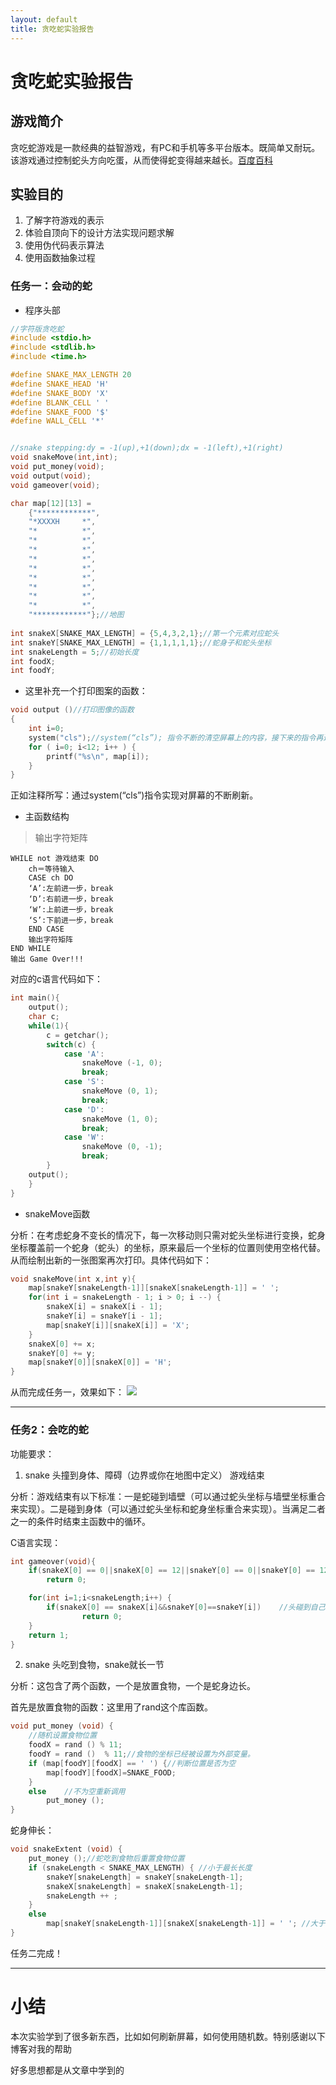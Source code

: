 ```yaml
---
layout: default
title: 贪吃蛇实验报告
---
```


# 贪吃蛇实验报告

## 游戏简介
贪吃蛇游戏是一款经典的益智游戏，有PC和手机等多平台版本。既简单又耐玩。该游戏通过控制蛇头方向吃蛋，从而使得蛇变得越来越长。[百度百科](https://baike.baidu.com/item/%E8%B4%AA%E5%90%83%E8%9B%87/9510203)

## 实验目的
1. 了解字符游戏的表示
2. 体验自顶向下的设计方法实现问题求解
3. 使用伪代码表示算法
4. 使用函数抽象过程

### 任务一：会动的蛇
* 程序头部
```c
//字符版贪吃蛇
#include <stdio.h>
#include <stdlib.h>
#include <time.h>

#define SNAKE_MAX_LENGTH 20
#define SNAKE_HEAD 'H'
#define SNAKE_BODY 'X'
#define BLANK_CELL ' '
#define SNAKE_FOOD '$'
#define WALL_CELL '*'


//snake stepping:dy = -1(up),+1(down);dx = -1(left),+1(right) 
void snakeMove(int,int);
void put_money(void);
void output(void);
void gameover(void);

char map[12][13] = 
	{"************",
	"*XXXXH     *",
	"*          *",
	"*          *",
	"*          *",
	"*          *",
	"*          *",
	"*          *",
	"*          *",
	"*          *",
	"*          *",
	"************"};//地图 
	
int snakeX[SNAKE_MAX_LENGTH] = {5,4,3,2,1};//第一个元素对应蛇头 
int snakeY[SNAKE_MAX_LENGTH] = {1,1,1,1,1};//蛇身子和蛇头坐标 
int snakeLength = 5;//初始长度
int foodX;
int foodY;

```

* 这里补充一个打印图案的函数：
```c
void output ()//打印图像的函数 
{
    int i=0;
    system("cls");//system(“cls”); 指令不断的清空屏幕上的内容，接下来的指令再进行反复地填充。
    for ( i=0; i<12; i++ ) {
        printf("%s\n", map[i]);
    }
}
```
正如注释所写：通过system(“cls”)指令实现对屏幕的不断刷新。

* 主函数结构
>输出字符矩阵
	
    WHILE not 游戏结束 DO
		ch＝等待输入
		CASE ch DO
		‘A’:左前进一步，break 
		‘D’:右前进一步，break    
		‘W’:上前进一步，break    
		‘S’:下前进一步，break    
		END CASE
		输出字符矩阵
	END WHILE
	输出 Game Over!!! 

对应的c语言代码如下：
```c
int main(){
	output();
	char c;
	while(1){
		c = getchar();
		switch(c) {
			case 'A': 
				snakeMove (-1, 0);
				break;
			case 'S':
				snakeMove (0, 1);
				break;
			case 'D':
				snakeMove (1, 0);
				break; 
			case 'W':
				snakeMove (0, -1);
				break;
		}
	output();
	}
}
```

* snakeMove函数

分析：在考虑蛇身不变长的情况下，每一次移动则只需对蛇头坐标进行变换，蛇身坐标覆盖前一个蛇身（蛇头）的坐标，原来最后一个坐标的位置则使用空格代替。从而绘制出新的一张图案再次打印。具体代码如下：
```c
void snakeMove(int x,int y){
	map[snakeY[snakeLength-1]][snakeX[snakeLength-1]] = ' ';
	for(int i = snakeLength - 1; i > 0; i --) {								 
		snakeX[i] = snakeX[i - 1];		
		snakeY[i] = snakeY[i - 1];
		map[snakeY[i]][snakeX[i]] = 'X';
	}
	snakeX[0] += x;
	snakeY[0] += y;
	map[snakeY[0]][snakeX[0]] = 'H';
}
```
从而完成任务一，效果如下：
![](https://github.com/YoungAragon/swi-homework/blob/gh-pages/images/lab13/%E8%B4%AA%E5%90%83%E8%9B%871.gif)

---

### 任务2：会吃的蛇
功能要求：
1. snake 头撞到身体、障碍（边界或你在地图中定义） 游戏结束

分析：游戏结束有以下标准：一是蛇碰到墙壁（可以通过蛇头坐标与墙壁坐标重合来实现）。二是碰到身体（可以通过蛇头坐标和蛇身坐标重合来实现）。当满足二者之一的条件时结束主函数中的循环。

C语言实现：
```c
int gameover(void){
	if(snakeX[0] == 0||snakeX[0] == 12||snakeY[0] == 0||snakeY[0] == 12)	//碰到框架游戏结束 
		return 0;

	for(int i=1;i<snakeLength;i++) {
		if(snakeX[0] == snakeX[i]&&snakeY[0]==snakeY[i])	//头碰到自己游戏结束 
				return 0;
	}
	return 1;
}
```


2. snake 头吃到食物，snake就长一节

分析：这包含了两个函数，一个是放置食物，一个是蛇身边长。

首先是放置食物的函数：这里用了rand这个库函数。
```c
void put_money (void) {
	//随机设置食物位置 
	foodX = rand () % 11;
	foodY = rand ()  % 11;//食物的坐标已经被设置为外部变量。
	if (map[foodY][foodX] == ' ') {//判断位置是否为空 
		map[foodY][foodX]=SNAKE_FOOD;
	}
	else	//不为空重新调用 
		put_money ();		
}
```
蛇身伸长：
```c
void snakeExtent (void) {
	put_money ();//蛇吃到食物后重置食物位置
	if (snakeLength < SNAKE_MAX_LENGTH) { //小于最长长度 
		snakeY[snakeLength] = snakeY[snakeLength-1];
		snakeX[snakeLength] = snakeX[snakeLength-1];
		snakeLength ++ ;
	} 
	else 
		map[snakeY[snakeLength-1]][snakeX[snakeLength-1]] = ' '; //大于最长长度 
}
```
任务二完成！

---

# 小结
本次实验学到了很多新东西，比如如何刷新屏幕，如何使用随机数。特别感谢以下博客对我的帮助
[](https://blog.csdn.net/qq_40135006/article/details/78904825)
[](https://blog.csdn.net/zhangweikun1998/article/details/78901988)

好多思想都是从文章中学到的

